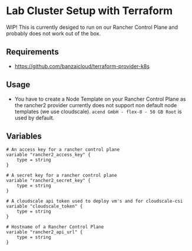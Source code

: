 # Lab Cluster Setup with Terraform

WIP!
This is currently desiged to run on our Rancher Control Plane and probably does not work out of the box.

## Requirements

* https://github.com/banzaicloud/terraform-provider-k8s

## Usage

* You have to create a Node Template on your Rancher Control Plane as the rancher2 provider currently does not support non default node templates (we use cloudscale). `acend GmbH - flex-8 - 50 GB Root` is used by default.


## Variables

```
# An access key for a rancher control plane
variable "rancher2_access_key" {
    type = string
}

# A secret key for a rancher control plane
variable "rancher2_secret_key" {
    type = string
}

# A cloudscale api token used to deploy vm's and for cloudscale-csi
variable "cloudscale_token" {
    type = string
}

# Hostname of a Rancher Control Plane
variable "rancher2_api_url" {
    type = string
}
``` 